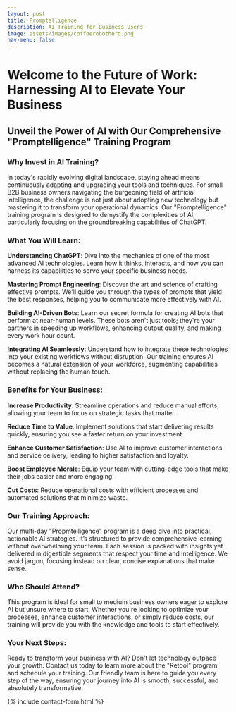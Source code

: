 ```yaml
---
layout: post
title: Promptelligence
description: AI Training for Business Users
image: assets/images/coffeerobothero.png
nav-menu: false
---
```


# Welcome to the Future of Work: Harnessing AI to Elevate Your Business

## Unveil the Power of AI with Our Comprehensive "Promptelligence" Training Program

### Why Invest in AI Training?

In today's rapidly evolving digital landscape, staying ahead means continuously adapting and upgrading your tools and techniques. For small B2B business owners navigating the burgeoning field of artificial intelligence, the challenge is not just about adopting new technology but mastering it to transform your operational dynamics. Our "Promptelligence" training program is designed to demystify the complexities of AI, particularly focusing on the groundbreaking capabilities of ChatGPT.

### What You Will Learn:

**Understanding ChatGPT**: Dive into the mechanics of one of the most advanced AI technologies. Learn how it thinks, interacts, and how you can harness its capabilities to serve your specific business needs.

**Mastering Prompt Engineering**: Discover the art and science of crafting effective prompts. We'll guide you through the types of prompts that yield the best responses, helping you to communicate more effectively with AI.

**Building AI-Driven Bots**: Learn our secret formula for creating AI bots that perform at near-human levels. These bots aren't just tools; they're your partners in speeding up workflows, enhancing output quality, and making every work hour count.

**Integrating AI Seamlessly**: Understand how to integrate these technologies into your existing workflows without disruption. Our training ensures AI becomes a natural extension of your workforce, augmenting capabilities without replacing the human touch.

### Benefits for Your Business:

**Increase Productivity**: Streamline operations and reduce manual efforts, allowing your team to focus on strategic tasks that matter.

**Reduce Time to Value**: Implement solutions that start delivering results quickly, ensuring you see a faster return on your investment.

**Enhance Customer Satisfaction**: Use AI to improve customer interactions and service delivery, leading to higher satisfaction and loyalty.

**Boost Employee Morale**: Equip your team with cutting-edge tools that make their jobs easier and more engaging.

**Cut Costs**: Reduce operational costs with efficient processes and automated solutions that minimize waste.

### Our Training Approach:

Our multi-day "Propmtelligence" program is a deep dive into practical, actionable AI strategies. It’s structured to provide comprehensive learning without overwhelming your team. Each session is packed with insights yet delivered in digestible segments that respect your time and intelligence. We avoid jargon, focusing instead on clear, concise explanations that make sense.

### Who Should Attend?

This program is ideal for small to medium business owners eager to explore AI but unsure where to start. Whether you're looking to optimize your processes, enhance customer interactions, or simply reduce costs, our training will provide you with the knowledge and tools to start effectively.

### Your Next Steps:

Ready to transform your business with AI? Don't let technology outpace your growth. Contact us today to learn more about the "Retool" program and schedule your training. Our friendly team is here to guide you every step of the way, ensuring your journey into AI is smooth, successful, and absolutely transformative.

{% include contact-form.html %}

